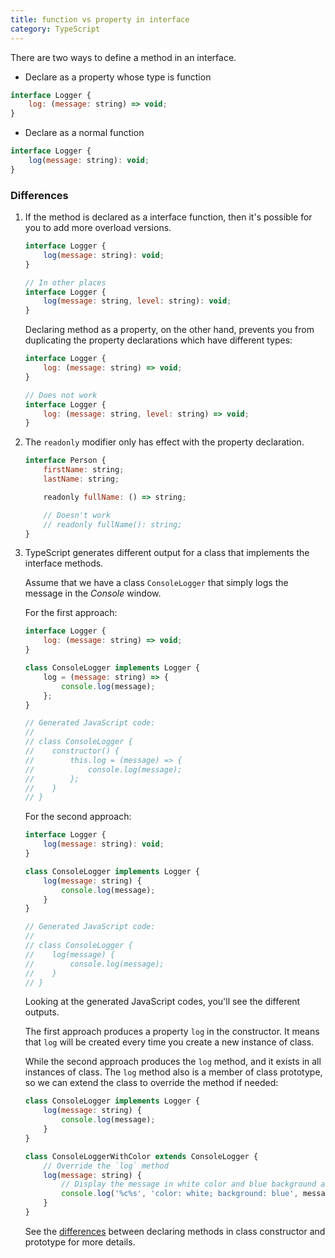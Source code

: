 ```yaml
---
title: function vs property in interface
category: TypeScript
---
```


There are two ways to define a method in an interface.

-   Declare as a property whose type is function

```js
interface Logger {
    log: (message: string) => void;
}
```

-   Declare as a normal function

```js
interface Logger {
    log(message: string): void;
}
```

### Differences

1. If the method is declared as a interface function, then it's possible for you to add more overload versions.

    ```js
    interface Logger {
        log(message: string): void;
    }

    // In other places
    interface Logger {
        log(message: string, level: string): void;
    }
    ```

    Declaring method as a property, on the other hand, prevents you from duplicating the property declarations which have different types:

    ```js
    interface Logger {
        log: (message: string) => void;
    }

    // Does not work
    interface Logger {
        log: (message: string, level: string) => void;
    }
    ```

2. The `readonly` modifier only has effect with the property declaration.

    ```js
    interface Person {
        firstName: string;
        lastName: string;

        readonly fullName: () => string;

        // Doesn't work
        // readonly fullName(): string;
    }
    ```

3. TypeScript generates different output for a class that implements the interface methods.

    Assume that we have a class `ConsoleLogger` that simply logs the message in the _Console_ window.

    For the first approach:

    ```js
    interface Logger {
        log: (message: string) => void;
    }

    class ConsoleLogger implements Logger {
        log = (message: string) => {
            console.log(message);
        };
    }

    // Generated JavaScript code:
    //
    // class ConsoleLogger {
    //    constructor() {
    //        this.log = (message) => {
    //            console.log(message);
    //        };
    //    }
    // }
    ```

    For the second approach:

    ```js
    interface Logger {
        log(message: string): void;
    }

    class ConsoleLogger implements Logger {
        log(message: string) {
            console.log(message);
        }
    }

    // Generated JavaScript code:
    //
    // class ConsoleLogger {
    //    log(message) {
    //        console.log(message);
    //    }
    // }
    ```

    Looking at the generated JavaScript codes, you'll see the different outputs.

    The first approach produces a property `log` in the constructor. It means that `log` will be created every time you create a new instance of class.

    While the second approach produces the `log` method, and it exists in all instances of class. The `log` method also is a member of class prototype, so we can extend the class to override the method if needed:

    ```js
    class ConsoleLogger implements Logger {
        log(message: string) {
            console.log(message);
        }
    }

    class ConsoleLoggerWithColor extends ConsoleLogger {
        // Override the `log` method
        log(message: string) {
            // Display the message in white color and blue background area
            console.log('%c%s', 'color: white; background: blue', message);
        }
    }
    ```

    See the [differences](/method-in-class-constructor-vs-prototype) between declaring methods in class constructor and prototype for more details.
